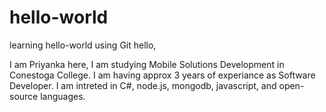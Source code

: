 # hello-world
learning hello-world using Git
hello,

I am Priyanka here, I am studying Mobile Solutions Development in Conestoga College. I am having approx 3 years of experiance as Software Developer. I am intreted in C#, node.js, mongodb, javascript, and open-source languages.
